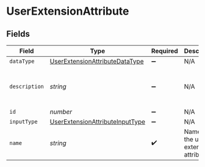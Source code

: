 # UserExtensionAttribute


## Fields

| Field                                                                                     | Type                                                                                      | Required                                                                                  | Description                                                                               | Example                                                                                   |
| ----------------------------------------------------------------------------------------- | ----------------------------------------------------------------------------------------- | ----------------------------------------------------------------------------------------- | ----------------------------------------------------------------------------------------- | ----------------------------------------------------------------------------------------- |
| `dataType`                                                                                | [UserExtensionAttributeDataType](../../models/shared/userextensionattributedatatype.md)   | :heavy_minus_sign:                                                                        | N/A                                                                                       |                                                                                           |
| `description`                                                                             | *string*                                                                                  | :heavy_minus_sign:                                                                        | N/A                                                                                       | Text field for logging custom data                                                        |
| `id`                                                                                      | *number*                                                                                  | :heavy_minus_sign:                                                                        | N/A                                                                                       | 1                                                                                         |
| `inputType`                                                                               | [UserExtensionAttributeInputType](../../models/shared/userextensionattributeinputtype.md) | :heavy_minus_sign:                                                                        | N/A                                                                                       |                                                                                           |
| `name`                                                                                    | *string*                                                                                  | :heavy_check_mark:                                                                        | Name of the user extension attribute                                                      | User Attributes                                                                           |